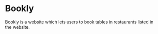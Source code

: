 # Bookly
Bookly is a website which lets users to book tables in restaurants listed in the website. 
